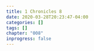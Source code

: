 ```yaml
---
title: 1 Chronicles 8
date: 2020-03-28T20:23:47-04:00
categories: []
tags: []
chapter: "008"
inprogress: false
---
```


